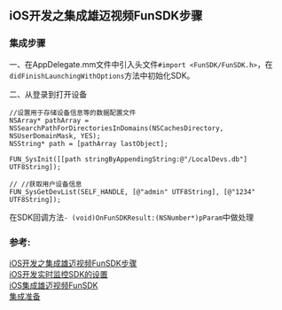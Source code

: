 ##  iOS开发之集成雄迈视频FunSDK步骤

### 集成步骤
一、在AppDelegate.mm文件中引入头文件`#import <FunSDK/FunSDK.h>`，在`didFinishLaunchingWithOptions`方法中初始化SDK。


二、从登录到打开设备
```
//设置用于存储设备信息等的数据配置文件
NSArray* pathArray = NSSearchPathForDirectoriesInDomains(NSCachesDirectory, NSUserDomainMask, YES);
NSString* path = [pathArray lastObject];

FUN_SysInit([[path stringByAppendingString:@"/LocalDevs.db"] UTF8String]);

// //获取用户设备信息
FUN_SysGetDevList(SELF_HANDLE, [@"admin" UTF8String], [@"1234" UTF8String]);
```

在SDK回调方法`- (void)OnFunSDKResult:(NSNumber*)pParam`中做处理











### 参考:
[iOS开发之集成雄迈视频FunSDK步骤](http://www.cnblogs.com/yuhao309/p/9431894.html)  
[iOS开发实时监控SDK的设置](https://www.aliyun.com/jiaocheng/378025.html)  
[iOS集成雄迈视频FunSDK](https://www.jianshu.com/p/e82a607acd46)  
[集成准备](http://docs-open.xmeye.net/#/FunSDKDevelopmentGuide/FunSDKDevelopmentGuide-iOSIntegration)  

